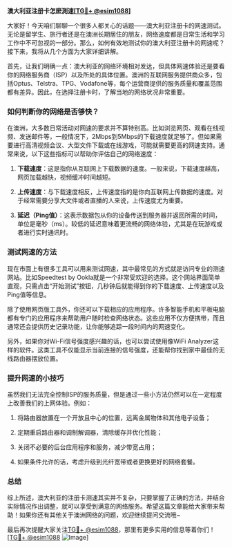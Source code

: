 **澳大利亚注册卡怎麽測速[[TG💪+ @esim1088](https://t.me/s/esim1088)]**

大家好！今天咱们聊聊一个很多人都关心的话题——澳大利亚注册卡的网速测试。无论是留学生、旅行者还是在澳洲长期居住的朋友，网络速度都是日常生活和学习工作中不可忽视的一部分。那么，如何有效地测试你的澳大利亚注册卡的网速呢？接下来，我将从几个方面为大家详细讲解。

首先，让我们明确一点：澳大利亚的网络环境相对发达，但具体网速体验还是要看你的网络服务商（ISP）以及所处的具体位置。澳洲的互联网服务提供商众多，包括Optus、Telstra、TPG、Vodafone等，每个运营商提供的服务质量和覆盖范围都有差异。因此，在选择注册卡时，了解当地的网络状况非常重要。

### 如何判断你的网络是否够快？

在澳洲，大多数日常活动对网速的要求并不算特别高。比如浏览网页、观看在线视频、发送邮件等，一般情况下，2Mbps到5Mbps的下载速度就足够了。但如果需要进行高清视频会议、大型文件下载或在线游戏，可能就需要更高的网速支持。通常来说，以下这些指标可以帮助你评估自己的网络速度：

1. **下载速度**：这是指你从互联网上下载数据的速度。一般来说，下载速度越高，网页加载越快，视频缓冲时间越短。
   
2. **上传速度**：与下载速度相反，上传速度指的是你向互联网上传数据的速度。对于经常需要分享大文件或者直播的人来说，上传速度尤为重要。

3. **延迟（Ping值）**：这表示数据包从你的设备传送到服务器并返回所需的时间，单位是毫秒（ms）。较低的延迟意味着更流畅的网络体验，尤其是在玩游戏或者进行实时通讯时。

### 测试网速的方法

现在市面上有很多工具可以用来测试网速，其中最常见的方式就是访问专业的测速网站。比如Speedtest by Ookla就是一个非常受欢迎的选择。这个网站界面简单直观，只需点击“开始测试”按钮，几秒钟后就能得到你的下载速度、上传速度以及Ping值等信息。

除了使用网页版工具外，你还可以下载相应的应用程序。许多智能手机和平板电脑都有专门的应用程序来帮助用户随时检查网络状态。这些应用不仅方便携带，而且通常还会提供历史记录功能，让你能够追踪一段时间内的网速变化。

另外，如果你对Wi-Fi信号强度感兴趣的话，也可以尝试使用像WiFi Analyzer这样的软件。这类工具不仅能显示当前连接的信号强度，还能帮你找到家中最佳的无线路由器摆放位置。

### 提升网速的小技巧

虽然我们无法完全控制ISP的服务质量，但是通过一些小方法仍然可以在一定程度上改善我们的上网体验。例如：

1. 将路由器放置在一个开放且中心的位置，远离金属物体和其他电子设备；
   
2. 定期重启路由器和调制解调器，清除缓存并优化性能；
   
3. 关闭不必要的后台应用程序和服务，减少带宽占用；
   
4. 如果条件允许的话，考虑升级到光纤宽带或者更换更好的网络套餐。

### 总结

综上所述，澳大利亚的注册卡测速其实并不复杂，只要掌握了正确的方法，并结合实际情况作出调整，就可以享受到满意的网络服务。希望这篇文章能给大家带来帮助！如果你还有其他关于澳洲网络的问题，欢迎继续提问交流哦~

最后再次提醒大家关注[TG💪+ @esim1088](https://t.me/s/esim1088)，那里有更多实用的信息等着你们！[[TG💪+ @esim1088](https://t.me/s/esim1088) ![Image](https://i.postimg.cc/4NQfJmqS/Snipaste-2025-05-13-00-14-12.png)]